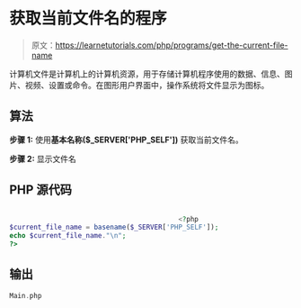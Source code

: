 # 获取当前文件名的程序

> 原文：<https://learnetutorials.com/php/programs/get-the-current-file-name>

计算机文件是计算机上的计算机资源，用于存储计算机程序使用的数据、信息、图片、视频、设置或命令。在图形用户界面中，操作系统将文件显示为图标。

## 算法

**步骤 1:** 使用**基本名称($_SERVER['PHP_SELF'])** 获取当前文件名。

**步骤 2:** 显示文件名

## PHP 源代码

```php

                                          <?php
$current_file_name = basename($_SERVER['PHP_SELF']);
echo $current_file_name."\n";
?>

```

## 输出

```php
Main.php
```